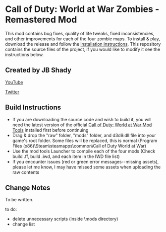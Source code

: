 # Call of Duty: World at War Zombies - Remastered Mod
This mod contains bug fixes, quality of life tweaks, fixed inconsistencies, and other improvements for each of the four zombie maps. To install & play, download the release and follow the [installation instructions](https://youtu.be/YbOq6Nb9xug). This repository contains the source files of the project, if you would like to modify it see the instructions below. 

## Created by JB Shady

[YouTube](https://www.youtube.com/c/JBShady)

[Twitter](https://twitter.com/jb_shady_)

## Build Instructions
* If you are downloading the source code and wish to build it, you will need the latest version of the official [Call of Duty: World at War Mod Tools](https://mega.nz/#!5kwyCYYQ!Onn3s3SfJjrombt7b1lUOcFYAtzhg9T_X7c4SvJljbs) installed first before continuing
* Drag & drop the "raw" folder, "mods" folder, and d3d9.dll file into your game's root folder. Some files will be replaced, this is normal (Program Files (x86)\Steam\steamapps\common\Call of Duty World at War) 
* Use the mod tools Launcher to compile each of the four mods (Check build .ff, build .iwd, and each item in the IWD file list)
* If you encounter issues (red or green error messages--missing assets), please let me know, I may have missed some assets when uploading the raw contents

## Change Notes

To be written.

to do:
- delete unnecessary scripts (inside \mods directory)
- change list
